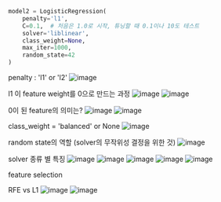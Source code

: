 ```python
model2 = LogisticRegression(
    penalty='l1',
    C=0.1,  # 처음은 1.0로 시작, 튜닝할 때 0.1이나 10도 테스트
    solver='liblinear',
    class_weight=None,
    max_iter=1000,
    random_state=42
)
```

penalty : 'l1' or 'l2'
![image](https://github.com/user-attachments/assets/9f409f49-66b7-4ccf-86c3-d746c130f7d8)

l1 이 feature weight를 0으로 만드는 과정
![image](https://github.com/user-attachments/assets/c9b99253-234d-40d9-a69e-5d80e7d54012)
![image](https://github.com/user-attachments/assets/f3fc0bb1-675d-4792-94bf-2aea7751e2f9)

0이 된 feature의 의미는?
![image](https://github.com/user-attachments/assets/4b6de151-d8ae-4f34-bb0b-2bd537200365)
![image](https://github.com/user-attachments/assets/542ba0b4-f5f4-4383-8d11-effc55419955)


class_weight = 'balanced' or None
![image](https://github.com/user-attachments/assets/13ee374a-bb94-40b5-8990-84ecffbabfb0)

random state의 역할 (solver의 무작위성 결정을 위한 것)
![image](https://github.com/user-attachments/assets/3e3de7c2-2be5-4ce2-a572-c72bfa786bd1)

solver 종류 별 특징
![image](https://github.com/user-attachments/assets/a623cb21-9614-4732-b581-224cb5673800)
![image](https://github.com/user-attachments/assets/b43f5e4b-eb15-456b-b44b-bb244662af11)
![image](https://github.com/user-attachments/assets/9f130d41-55b6-4328-8635-ce7a417f901b)
![image](https://github.com/user-attachments/assets/d62b621b-430d-40ee-abdf-c00d64deeb92)
![image](https://github.com/user-attachments/assets/9b28fed8-7412-47f3-8ea2-069424b53d5a)


feature selection

RFE vs L1 
![image](https://github.com/user-attachments/assets/11805d87-2dab-4de2-be17-c94841129fcc)
![image](https://github.com/user-attachments/assets/fe956f55-ccf6-4335-9921-6c5dc1d85393)


